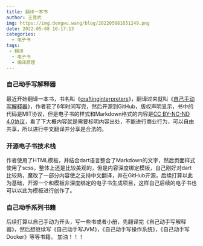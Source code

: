 ```yaml
---
title: 翻译一本书
author: 王登武
img: https://img.dengwu.wang/blog/202205081651249.png
date: 2022-05-08 16:17:13
categories:
  - 电子书
tags:
 - 翻译
  - 电子书
  - 编译原理 
---
```


### 自己动手写解释器
最近开始翻译一本书，书名叫《[craftinginterpreters](https://craftinginterpreters.com/)》，翻译过来就叫《[自己手动写解释器](https://lox.dengwu.wang/)》，作者花了6年时间写完，然后开源到GitHub，版权声明显示，书中的代码是MIT协议，但是电子书的样式和Markdown格式的内容是[CC BY-NC-ND 4.0协议](https://learnku.com/docs/guide/cc4.0/6589)，看了下大概内容就是需要标明内容出处，不能进行商业行为，可以自由共享，所以进行中文翻译并分享是合法的。
###  开源电子书技术栈
作者使用了HTML模板，并结合dart语言整合了Markdown的文字，然后页面样式使用了scss，整体上还是比较美观的，但是内容深度绑定模板，自己刚好对dart比较熟，魔改了一部分内容使之支持中文翻译，并在GitHub开源，后续打算以此为基础，开源一个和模板非深度绑定的电子书生成项目，这样自己后续的电子书也可以以此为模板进行创作了。
### 自己动手系列书籍
后续打算以自己手动为开头，写一些书或者小册，先翻译完《自己动手写解释器》，然后想继续写《自己动手写JVM》，《自己动手写操作系统》，《自己动手写Docker》等等书籍。
加油！！！
